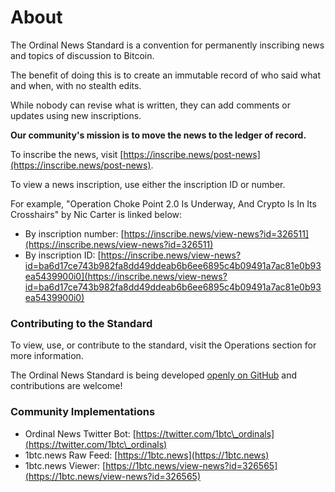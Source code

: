 # About

The Ordinal News Standard is a convention for permanently inscribing news and topics of discussion to Bitcoin.

The benefit of doing this is to create an immutable record of who said what and when, with no stealth edits.

While nobody can revise what is written, they can add comments or updates using new inscriptions.

**Our community's mission is to move the news to the ledger of record.**

To inscribe the news, visit [https://inscribe.news/post-news](https://inscribe.news/post-news).

To view a news inscription, use either the inscription ID or number.

For example, "Operation Choke Point 2.0 Is Underway, And Crypto Is In Its Crosshairs" by Nic Carter is linked below:

* By inscription number: [https://inscribe.news/view-news?id=326511](https://inscribe.news/view-news?id=326511)
* By inscription ID: [https://inscribe.news/view-news?id=ba6d17ce743b982fa8dd49ddeab6b6ee6895c4b09491a7ac81e0b93ea5439900i0](https://inscribe.news/view-news?id=ba6d17ce743b982fa8dd49ddeab6b6ee6895c4b09491a7ac81e0b93ea5439900i0)

### Contributing to the Standard

To view, use, or contribute to the standard, visit the Operations section for more information.

The Ordinal News Standard is being developed [openly on GitHub](https://github.com/ordinalnews) and contributions are welcome!

### Community Implementations

* Ordinal News Twitter Bot: [https://twitter.com/1btc\_ordinals](https://twitter.com/1btc\_ordinals)
* 1btc.news Raw Feed: [https://1btc.news](https://1btc.news)
* 1btc.news Viewer: [https://1btc.news/view-news?id=326565](https://1btc.news/view-news?id=326565)
